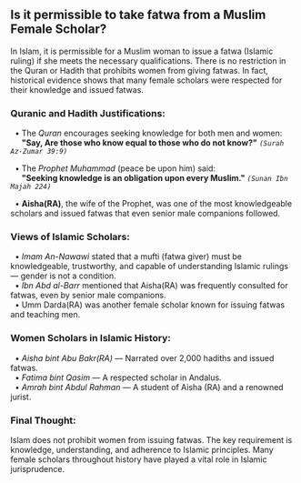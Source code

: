 ## **Is it permissible to take fatwa from a Muslim Female Scholar?**
In Islam, it is permissible for a Muslim woman to issue a fatwa (Islamic ruling) if she meets the necessary qualifications. There is no restriction in the Quran or Hadith that prohibits women from giving fatwas. In fact, historical evidence shows that many female scholars were respected for their knowledge and issued fatwas.

### **Quranic and Hadith Justifications:**
&nbsp;&nbsp;• The *Quran* encourages seeking knowledge for both men and women:<br>
&nbsp;&nbsp;&nbsp;&nbsp;&nbsp;**"Say, Are those who know equal to those who do not know?"** *`(Surah Az-Zumar 39:9)`*

&nbsp;&nbsp;• The *Prophet Muhammad* (peace be upon him) said:<br>
&nbsp;&nbsp;&nbsp;&nbsp;&nbsp;**"Seeking knowledge is an obligation upon every Muslim."** *`(Sunan Ibn Majah 224)`*

&nbsp;&nbsp;• **Aisha(RA)**, the wife of the Prophet, was one of the most knowledgeable scholars and issued fatwas that even senior male companions followed.

### **Views of Islamic Scholars:**
&nbsp;&nbsp;• *Imam An-Nawawi* stated that a mufti (fatwa giver) must be knowledgeable, trustworthy, and capable of understanding Islamic rulings — gender is not a condition.<br>
&nbsp;&nbsp;• *Ibn Abd al-Barr* mentioned that Aisha(RA) was frequently consulted for fatwas, even by senior male companions.<br>
&nbsp;&nbsp;• Umm Darda(RA) was another female scholar known for issuing fatwas and teaching men.
### **Women Scholars in Islamic History:**
&nbsp;&nbsp;• *Aisha bint Abu Bakr(RA)* — Narrated over 2,000 hadiths and issued fatwas.<br>
&nbsp;&nbsp;• *Fatima bint Qasim* — A respected scholar in Andalus.<br>
&nbsp;&nbsp;• *Amrah bint Abdul Rahman* — A student of Aisha (RA) and a renowned jurist.

### **Final Thought:**
Islam does not prohibit women from issuing fatwas. The key requirement is knowledge, understanding, and adherence to Islamic principles. Many female scholars throughout history have played a vital role in Islamic jurisprudence.